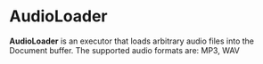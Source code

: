 # AudioLoader

**AudioLoader** is an executor that loads arbitrary audio files into the Document buffer.
The supported audio formats are: MP3, WAV

<!-- version=v0.1 -->
